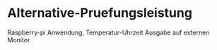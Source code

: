 # Alternative-Pruefungsleistung
Raspberry-pi Anwendung, Temperatur-Uhrzeit Ausgabe auf externen Monitor

